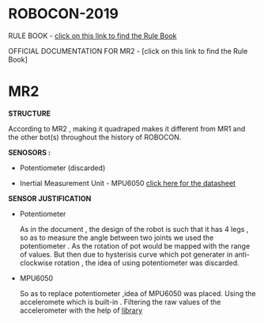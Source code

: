 # ROBOCON-2019
RULE BOOK - [click on this link to find the Rule Book ]( https://drive.google.com/file/d/18Bg9f_HcFam3VXEZMbYb-xKKC3-llsza/view )

OFFICIAL DOCUMENTATION FOR MR2 - [click on this link to find the Rule Book]
# MR2 

**STRUCTURE**

According to MR2 , making it quadraped makes it different from MR1 and the other bot(s) throughout the history of ROBOCON.


**SENOSORS :**
+ Potentiometer (discarded)
- Inertial Measurement Unit - MPU6050 [click here for the datasheet](https://www.invensense.com/wp-content/uploads/2015/02/MPU-6000-Datasheet1.pdf)

**SENSOR JUSTIFICATION**
+ Potentiometer

  As in the document , the design of the robot is such that it has 4 legs , so as to measure the angle between two joints we used the potentiometer . As the rotation of pot would be mapped with the range of values. But then due to hysterisis curve which pot generater in anti-clockwise rotation , the idea of using potentiometer was discarded.

- MPU6050 

  So as to replace potentiometer ,idea of MPU6050 was placed. Using the acceleromete which is built-in . Filtering the raw values of the accelerometer with the help of [library](https://github.com/denyssene/SimpleKalmanFilter)  
  
 


  
